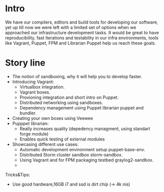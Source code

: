 Intro
=======================

We have our compilers, editors and build tools for developing our software, yet up till now we were left with a limited set of options when we approached our infrastructure development tasks. 
It would be great to have reproducibility, fast iterations and testability in our infra environments, tools like Vagrant, 
Puppet, FPM and Librarian Puppet help us reach these goals.


Story line
==========

 * The notion of sandboxing, why it will help you to develop faster.
 * Introducing Vagrant:
   * Virtualbox integration.
   * Vagrant boxes.
   * Provioning integration and short intro on Puppet.
   * Distributed networking using sandboxes.
   * Dependency management using Puppet librarian puppet and bundler.
 * Creating your own boxes using Veewee
 * Pupppet librarian:
   * Really increases quality (depedency managment, using standart forge module)
   * Enables quick testing of external modules
 * Showcasing different use cases:
     * Automatic development environment setup puppet-base-env.
     * Distributed Storm cluster sandbox storm-sandbox.
     * Using Vagrant and for FPM packaging testbed graylog2-sandbox.
     * 
  Tricks&Tips:
   
  * Use good hardware,16GB i7 and ssd is dirt chip (-> 4k nis)

